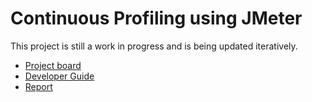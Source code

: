 # Continuous Profiling using JMeter

This project is still a work in progress and is being updated iteratively.

- [Project board](https://github.com/teammates/teammates/projects/7)
- [Developer Guide](performance-testing-guide.md)
- [Report](https://github.com/TEAMMATES/teammates-ops/tree/master/technical-reports)
